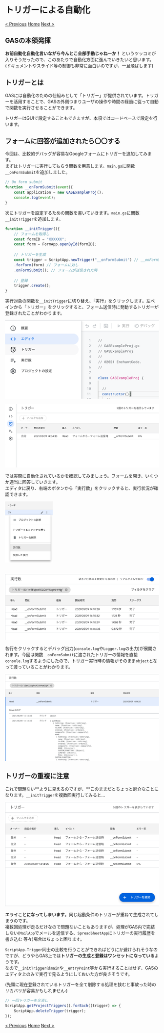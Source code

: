 # トリガーによる自動化

[< Previous](06_EditSheet.md) [Home](00_Indices.md) [Next >](08_Trigger.md)

## GASの本領発揮

**お前自動化自動化言いながら今んとこ全部手動じゃねーか！** というツッコミが入りそうだったので、このあたりで自動化方面に進んでいきたいと思います。(ドキュメントやスライド等の制御も非常に面白いのですが、一旦飛ばします)  

## トリガーとは

GASには自動化のための仕組みとして「トリガー」が提供されています。トリガーを活用することで、GASの外側つまりユーザの操作や時間の経過に従って自動で関数を実行させることができます。

トリガーはGUIで設定することもできますが、本項ではコードベースで設定を行います。

## フォームに回答が追加されたら〇〇する

今回は、比較的デバッグが容易なGoogleフォームにトリガーを追加してみます。  
まずはトリガーに実行してもらう関数を用意します。`main.gs`に関数`__onFormSubmit`を追加しました。

```js
// On form submit
function __onFormSubmit(event){
    const application = new GASExampleProj();
    console.log(event);
}
```

次にトリガーを設定するための関数を書いていきます。`main.gs`に関数`__initTrigger`を追加します。

```js
function __initTrigger(){
    // フォームを取得し
    const formID = "XXXXXX";
    const form = FormApp.openById(formID);
    
    // トリガーを生成
    const trigger = ScriptApp.newTrigger("__onFormSubmit") // __onFormSubmitを実行
    .forForm(form) // フォームに対し
    .onFormSubmit(); // フォームが送信された時

    // 登録
    trigger.create();
}
```

実行対象の関数を`__initTrigger`に切り替え、「実行」をクリックします。左ペインから「トリガー」をクリックすると、フォーム送信時に発動するトリガーが登録されたことがわかります。

<img src="resources/image_19.png" width="600">  

![](resources/image_20.png)

では実際に自動化されているかを確認してみましょう。フォームを開き、いくつか適当に回答していきます。  
エディタに戻り、右端のボタンから「実行数」をクリックすると、実行状況が確認できます。  

<img src="resources/image_21.png" height="200">  

　
![](resources/image_22.png)  

各行をクリックするとデバッグ出力(`console.log`や`Logger.log`の出力)が展開されます。今回は関数`__onFormSubmit`に渡されたトリガーの情報を直接`console.log`するようにしたので、トリガー実行時の情報がそのまま`object`となって渡っていることがわかります。

![](resources/image_23.png)  

## トリガーの重複に注意

これで問題ない**ように見えるのですが、**このままだとちょっと厄介なことになります。`__initTrigger`を複数回実行してみると…

![](resources/image_26.png)  

**エライことになってしまいます**。同じ起動条件のトリガーが重ねて生成されてしまうのです。  
複数回処理が走るだけなので問題ないこともありますが、処理がGAS内で完結しない(`MailApp`でメールを送信する、`SpreadSheetApp`にトリガーの実行履歴を書き込む 等々)場合はちょっと困ります。  

`ScriptApp.Trigger`同士の比較を行うことができればどうにか避けられそうなのですが、どうやらGAS上では**トリガーの生成と登録はワンセットになっている**ようです。  
なので`__initTrigger`は`main`や`__entryPoint`等から実行することはせず、GASのエディタ上のみで実行で見るようにしておいた方が良さそうです。  

(先頭に現在登録されているトリガーを全て削除する処理を挟むと事故った時のリカバリが容易かもしれません:)

```js
// 一回トリガーを全消し
ScriptApp.getProjectTriggers().forEach((trigger) => {
    ScriptApp.deleteTrigger(trigger);
});
```


[< Previous](06_EditSheet.md) [Home](00_Indices.md) [Next >](08_Trigger.md)

